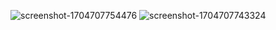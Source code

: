 ![screenshot-1704707754476](https://github.com/sadeeqrahman/RoomInJetpackCompose/assets/35709246/90c15b15-af76-4efa-8a67-dca078ec0e6d)
![screenshot-1704707743324](https://github.com/sadeeqrahman/RoomInJetpackCompose/assets/35709246/6e15c5c5-75f7-4f50-867d-6908e8f52def)
